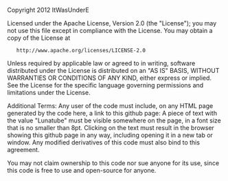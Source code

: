 Copyright 2012 ItWasUnderE

   Licensed under the Apache License, Version 2.0 (the "License");
   you may not use this file except in compliance with the License.
   You may obtain a copy of the License at

       http://www.apache.org/licenses/LICENSE-2.0

   Unless required by applicable law or agreed to in writing, software
   distributed under the License is distributed on an "AS IS" BASIS,
   WITHOUT WARRANTIES OR CONDITIONS OF ANY KIND, either express or implied.
   See the License for the specific language governing permissions and
   limitations under the License.

Additional Terms: Any user of the code must include, on any HTML page
generated by the code here, a link to this github page: A piece of text
with the value "Lunatube" must be visible somewhere on the page, in a
font size that is no smaller than 8pt. Clicking on the text must result
in the browser showing this github page in any way, including opening it
in a new tab or window. Any modified derivatives of this code must also
bind to this agreement.

You may not claim ownership to this code nor sue anyone for its use,
since this code is free to use and open-source for anyone.